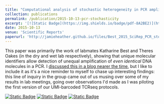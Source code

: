 ```yaml
---
title: "Computational analysis of stochastic heterogeneity in PCR amplification efficiency revealed by single molecule barcoding"
collection: publications
permalink: /publication/2015-10-13-pcr-stochasticity
excerpt: '[![Static Badge](https://img.shields.io/badge/pdf-8A2BE2)](http://jamieheather.github.io/files/Best_2015_SciRep_PCR_stochasticity.pdf) [![Static Badge](https://img.shields.io/badge/doi-purple)](https://dx.doi.org/10.1038/srep14629) [![Static Badge](https://img.shields.io/badge/preprint-red)](https://dx.doi.org/10.1101/011411 ) Inter-molecular stochasticity in PCR.'
date: 2015-10-13
venue: 'Scientific Reports'
paperurl: 'http://jamieheather.github.io/files/Best_2015_SciRep_PCR_stochasticity.pdf'
---
```

This paper was primarily the work of labmates Katharine Best and Theres Oakes (in the dry and wet lab respectively), showing that unique molecular identifiers allow detection of unequal amplification of *even identical* DNA molecules in a PCR. I [discussed this in a blog nearer the time](http://jamimmunology.blogspot.com/2015/11/heterogeneity-in-polymerase-chain-reaction.html), but I like to include it as it's a nice reminder to myself to chase up interesting findings: this line of inquiry in the group came out of us musing over some of my results in lab meetings, going over observations I'd made as I was piloting the first version of our UMI-barcoded TCRseq protocols.



[![Static Badge](https://img.shields.io/badge/pdf-8A2BE2)](http://jamieheather.github.io/files/Best_2015_SciRep_PCR_stochasticity.pdf) [![Static Badge](https://img.shields.io/badge/doi-purple)](https://dx.doi.org/10.1038/srep14629) [![Static Badge](https://img.shields.io/badge/preprint-red)](https://dx.doi.org/10.1101/011411 ) 